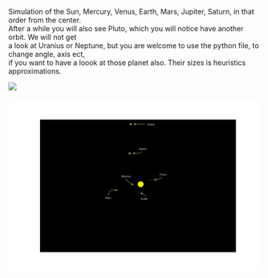 Simulation of the Sun, Mercury, Venus, Earth, Mars, Jupiter, Saturn, in that order from the center.  
After a while you will also see Pluto, which you will notice have another orbit. We will not get  
a look at Uranius or Neptune, but you are welcome to use the python file, to change angle, axis ect,  
if you want to have a loook at those planet also.
Their sizes is heuristics approximations.


![](Solar.gif)


![](test.png)
